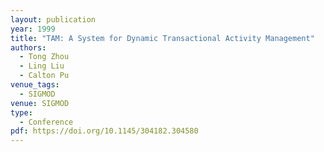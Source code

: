 ```yaml
---
layout: publication
year: 1999
title: "TAM: A System for Dynamic Transactional Activity Management"
authors:
  - Tong Zhou
  - Ling Liu
  - Calton Pu
venue_tags:
  - SIGMOD
venue: SIGMOD
type:
  - Conference
pdf: https://doi.org/10.1145/304182.304580
---
```

